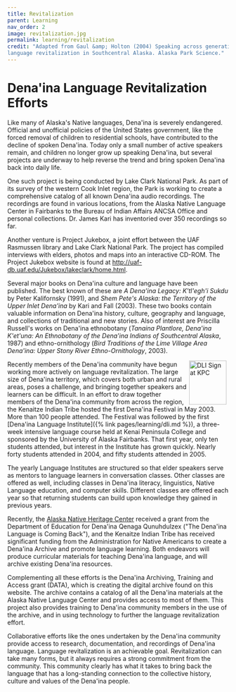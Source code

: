 ```yaml
---
title: Revitalization
parent: Learning
nav_order: 2
image: revitalization.jpg
permalink: learning/revitalization
credit: "Adapted from Gaul &amp; Holton (2004) Speaking across generations: Dena'ina 
language revitalization in Southcentral Alaska. Alaska Park Science."
---
```


# Dena'ina Language Revitalization Efforts

Like many of Alaska's Native languages, Dena'ina is severely endangered. Official and unofficial 
policies of the United States government, like the forced removal of children to residential 
schools, have contributed to the decline of spoken Dena'ina. Today only a small number of active 
speakers remain, and children no longer grow up speaking Dena'ina, but several projects are 
underway to help reverse the trend and bring spoken Dena'ina back into daily life.


One such project is being conducted by Lake Clark National Park. As part of its survey of the 
western Cook Inlet region, the Park is working to create a comprehensive catalog of all known 
Dena'ina audio recordings. The recordings are found in various locations, from the Alaska 
Native Language Center in Fairbanks to the Bureau of Indian Affairs ANCSA Office and personal collections. 
Dr. James Kari has inventoried over 350 recordings so far.


Another venture is Project Jukebox, a joint effort between the UAF Rasmussen library and Lake Clark 
National Park. The project has compiled interviews with elders, photos and maps into an interactive 
CD-ROM. The Project Jukebox website is found at 
<a href="http://uaf-db.uaf.edu/Jukebox/lakeclark/home.html" target="_blank">http://uaf-db.uaf.edu/Jukebox/lakeclark/home.html</a>.
</p>

<!--- this seems to repeat the Bookshelf info --->

Several major books on Dena'ina culture and language have been published. The best known of these 
are <i>A Dena'ina Legacy: K'tl'egh'i Sukdu</i> by Peter Kalifornsky (1991), and <i>Shem Pete's 
Alaska: the Territory of the Upper Inlet Dena'ina</i> by Kari and Fall (2003). These two books 
contain valuable information on Dena'ina history, culture, geography and language, and collections 
of traditional and new stories. Also of interest are Priscilla Russell's works on Dena'ina 
ethnobotany (<i>Tanaina Plantlore, Dena'ina K'et'una: An Ethnobotany of the Dena'ina Indians of 
Southcentral Alaska</i>, 1987) and ethno-ornithology (<i>Bird Traditions of the Lime Village Area 
Dena'ina: Upper Stony River Ethno-Ornithology</i>, 2003).


<img src="{{site.baseurl}}/images/dli-sign.jpg" alt="DLI Sign at KPC" width="85" height=100 align="right" hspace="5">
Recently members of the Dena'ina community have begun working more actively on language 
revitalization. The large size of Dena'ina territory, which covers both urban and rural areas, 
poses a challenge, and bringing together speakers and learners can be difficult. In an effort 
to draw together members of the Dena'ina community from across the region, the Kenaitze Indian 
Tribe hosted the first Dena'ina Festival in May 2003. More than 100 people attended. The 
Festival was followed by the first [Dena'ina Language Institute]({% link pages/learning/dli.md %}), a three-week intensive 
language course held at Kenai Peninsula College and sponsored by the University of Alaska 
Fairbanks. That first year, only ten students attended, but interest in the Institute has grown 
quickly. Nearly forty students attended in 2004, and fifty students attended in 2005.


The yearly Language Institutes are structured so that elder speakers serve as mentors to 
language learners in conversation classes. Other classes are offered as well, including classes 
in Dena'ina literacy, linguistics, Native Language education, and computer skills. Different 
classes are offered each year so that returning students can build upon knowledge they gained 
in previous years. 

Recently, the <a href="http://www.alaskanative.net" target="new">Alaska Native Heritage Center</a> received 
a grant from the Department of Education for Dena'ina Qenaga Qunuhdulzex ("The Dena'ina Language 
is Coming Back"), and the Kenaitze Indian Tribe has received significant funding from the 
Administration for Native Americans to create a Dena'ina Archive and promote language learning. 
Both endeavors will produce curricular materials for teaching Dena'ina language, and will 
archive existing Dena'ina resources.


Complementing all these efforts is the Dena'ina Archiving, Training and Access grant (DATA), 
which is creating the digital archive found on this website. The archive contains a catalog 
of all the Dena'ina materials at the Alaska Native Language Center and provides access to 
most of them. This project also provides training to Dena'ina community members in the use of 
the archive, and in using technology to further the language revitalization effort.


Collaborative efforts like the ones undertaken by the Dena'ina community provide access to 
research, documentation, and recordings of Dena'ina language. Language revitalization is an 
achievable goal. Revitalization can take many forms, but it always requires a strong commitment 
from the community. This community clearly has what it takes to bring back the language that has 
a long-standing connection to the collective history, culture and values of the Dena'ina people.

	

